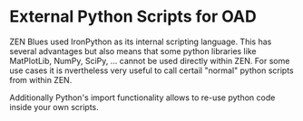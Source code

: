 # External Python Scripts for OAD

ZEN Blues used IronPython as its internal scripting language. This has several advantages but also means that some
python libraries like MatPlotLib, NumPy, SciPy, ... cannot be used directly within ZEN. For some use cases it is nvertheless
very useful to call certail "normal" python scripts from within ZEN.

Additionally Python's import functionality allows to re-use python code inside your own scripts.

